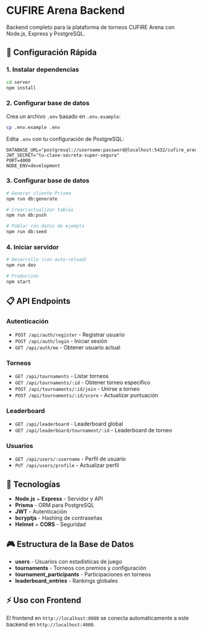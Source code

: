 # CUFIRE Arena Backend

Backend completo para la plataforma de torneos CUFIRE Arena con Node.js, Express y PostgreSQL.

## 🚀 Configuración Rápida

### 1. Instalar dependencias
```bash
cd server
npm install
```

### 2. Configurar base de datos
Crea un archivo `.env` basado en `.env.example`:
```bash
cp .env.example .env
```

Edita `.env` con tu configuración de PostgreSQL:
```
DATABASE_URL="postgresql://username:password@localhost:5432/cufire_arena"
JWT_SECRET="tu-clave-secreta-super-segura"
PORT=4000
NODE_ENV=development
```

### 3. Configurar base de datos
```bash
# Generar cliente Prisma
npm run db:generate

# Crear/actualizar tablas
npm run db:push

# Poblar con datos de ejemplo
npm run db:seed
```

### 4. Iniciar servidor
```bash
# Desarrollo (con auto-reload)
npm run dev

# Producción
npm start
```

## 📋 API Endpoints

### Autenticación
- `POST /api/auth/register` - Registrar usuario
- `POST /api/auth/login` - Iniciar sesión
- `GET /api/auth/me` - Obtener usuario actual

### Torneos
- `GET /api/tournaments` - Listar torneos
- `GET /api/tournaments/:id` - Obtener torneo específico
- `POST /api/tournaments/:id/join` - Unirse a torneo
- `POST /api/tournaments/:id/score` - Actualizar puntuación

### Leaderboard
- `GET /api/leaderboard` - Leaderboard global
- `GET /api/leaderboard/tournament/:id` - Leaderboard de torneo

### Usuarios
- `GET /api/users/:username` - Perfil de usuario
- `PUT /api/users/profile` - Actualizar perfil

## 🔧 Tecnologías

- **Node.js** + **Express** - Servidor y API
- **Prisma** - ORM para PostgreSQL
- **JWT** - Autenticación
- **bcryptjs** - Hashing de contraseñas
- **Helmet** + **CORS** - Seguridad

## 🎮 Estructura de la Base de Datos

- **users** - Usuarios con estadísticas de juego
- **tournaments** - Torneos con premios y configuración
- **tournament_participants** - Participaciones en torneos
- **leaderboard_entries** - Rankings globales

## ⚡ Uso con Frontend

El frontend en `http://localhost:8080` se conecta automáticamente a este backend en `http://localhost:4000`.